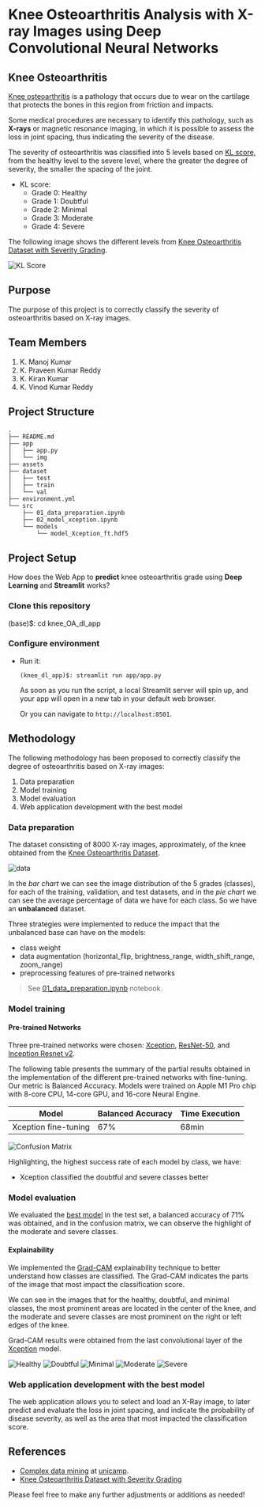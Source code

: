 
# Knee Osteoarthritis Analysis with X-ray Images using Deep Convolutional Neural Networks

## Knee Osteoarthritis

[Knee osteoarthritis](https://en.wikipedia.org/wiki/Knee_arthritis) is a pathology that occurs due to wear on the cartilage that protects the bones in this region from friction and impacts.

Some medical procedures are necessary to identify this pathology, such as **X-rays** or magnetic resonance imaging, in which it is possible to assess the loss in joint spacing, thus indicating the severity of the disease.

The severity of osteoarthritis was classified into 5 levels based on [KL score](https://www.ncbi.nlm.nih.gov/pmc/articles/PMC4925407/), from the healthy level to the severe level, where the greater the degree of severity, the smaller the spacing of the joint.

- KL score:
    - Grade 0: Healthy
    - Grade 1: Doubtful 
    - Grade 2: Minimal 
    - Grade 3: Moderate 
    - Grade 4: Severe

The following image shows the different levels from [Knee Osteoarthritis Dataset with Severity Grading](https://www.kaggle.com/datasets/shashwatwork/knee-osteoarthritis-dataset-with-severity).

![KL Score](assets/kl-score.png)

## Purpose

The purpose of this project is to correctly classify the severity of osteoarthritis based on X-ray images.

## Team Members

1. K. Manoj Kumar
2. K. Praveen Kumar Reddy
3. K. Kiran Kumar
4. K. Vinod Kumar Reddy

## Project Structure

```shell
.
├── README.md
├── app
│   ├── app.py
│   └── img
├── assets
├── dataset
│   ├── test
│   ├── train
│   └── val
├── environment.yml
└── src
    ├── 01_data_preparation.ipynb
    ├── 02_model_xception.ipynb
    └── models
        └── model_Xception_ft.hdf5
```

## Project Setup

How does the Web App to **predict** knee osteoarthritis grade using **Deep Learning** and **Streamlit** works?

### Clone this repository

(base)$: cd knee_OA_dl_app

### Configure environment

- Run it:

    ```shell
    (knee_dl_app)$: streamlit run app/app.py
    ```

    As soon as you run the script, a local Streamlit server will spin up, and your app will open in a new tab in your default web browser.

    Or you can navigate to `http://localhost:8501`.

## Methodology

The following methodology has been proposed to correctly classify the degree of osteoarthritis based on X-ray images:

1. Data preparation
2. Model training
3. Model evaluation
4. Web application development with the best model

### Data preparation

The dataset consisting of 8000 X-ray images, approximately, of the knee obtained from the [Knee Osteoarthritis Dataset](https://www.kaggle.com/datasets/shashwatwork/knee-osteoarthritis-dataset-with-severity).

![data](assets/data.png)

In the *bar chart* we can see the image distribution of the 5 grades (classes), for each of the training, validation, and test datasets, and in the *pie chart* we can see the average percentage of data we have for each class. So we have an **unbalanced** dataset.

Three strategies were implemented to reduce the impact that the unbalanced base can have on the models:

- class weight
- data augmentation (horizontal_flip, brightness_range, width_shift_range, zoom_range)
- preprocessing features of pre-trained networks

> See [01_data_preparation.ipynb](src/01_data_preparation.ipynb) notebook.

### Model training

#### Pre-trained Networks

Three pre-trained networks were chosen: [Xception](https://arxiv.org/abs/1610.02357), [ResNet-50](https://arxiv.org/abs/1512.03385), and [Inception Resnet v2](https://arxiv.org/abs/1602.07261v2).

The following table presents the summary of the partial results obtained in the implementation of the different pre-trained networks with fine-tuning. Our metric is Balanced Accuracy. Models were trained on Apple M1 Pro chip with 8-core CPU, 14-core GPU, and 16-core Neural Engine.

| Model               | Balanced Accuracy | Time Execution |
| --------------------| ----------------- | -------------- |
| Xception fine-tuning| 67%               | 68min          |

![Confusion Matrix](assets/confusion_matrix_3_models.png)

Highlighting, the highest success rate of each model by class, we have:

- Xception classified the doubtful and severe classes better

### Model evaluation

We evaluated the [best model](src/02_ensemble_models.ipynb) in the test set, a balanced accuracy of 71% was obtained, and in the confusion matrix, we can observe the highlight of the moderate and severe classes.

#### Explainability

We implemented the [Grad-CAM](https://arxiv.org/abs/1610.02391) explainability technique to better understand how classes are classified. The Grad-CAM indicates the parts of the image that most impact the classification score.

We can see in the images that for the healthy, doubtful, and minimal classes, the most prominent areas are located in the center of the knee, and the moderate and severe classes are most prominent on the right or left edges of the knee.

Grad-CAM results were obtained from the last convolutional layer of the [Xception](src/02_model_xception.ipynb) model.

![Healthy](assets/Healthy.png)
![Doubtful](assets/Doubtful.png)
![Minimal](assets/Minimal.png)
![Moderate](assets/Moderate.png)
![Severe](assets/Severe.png)

### Web application development with the best model

The web application allows you to select and load an X-Ray image, to later predict and evaluate the loss in joint spacing, and indicate the probability of disease severity, as well as the area that most impacted the classification score.

## References

- [Complex data mining](https://www.ic.unicamp.br/~mdc/) at [unicamp](https://www.unicamp.br/unicamp/).
- [Knee Osteoarthritis Dataset with Severity Grading](https://www.kaggle.com/datasets/shashwatwork/knee-osteoarthritis-dataset-with-severity)

Please feel free to make any further adjustments or additions as needed!
